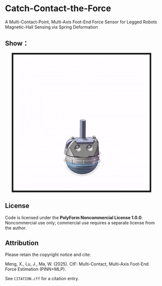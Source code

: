 # Catch-Contact-the-Force
A Multi-Contact-Point, Multi-Axis Foot-End Force Sensor for Legged Robots Magnetic-Hall Sensing via Spring Deformation

## Show：
<p align = "center">
<img src="Pic/Structure.gif" width = "450" height = "450" border="5" />
</p>

## License
Code is licensed under the **PolyForm Noncommercial License 1.0.0**.
Noncommercial use only; commercial use requires a separate license from the author.

## Attribution
Please retain the copyright notice and cite:

Meng, X., Lu, J., Ma, W. (2025). CtF: Multi-Contact, Multi-Axis Foot-End Force Estimation (PINN+MLP).

See `CITATION.cff` for a citation entry.
